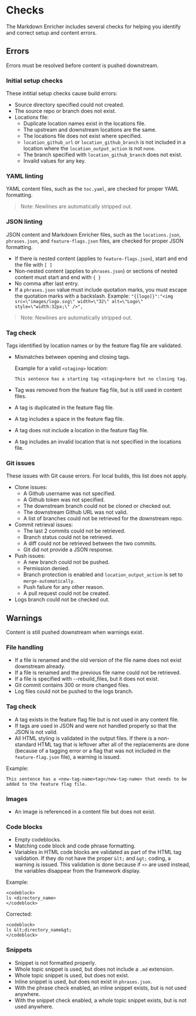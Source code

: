 <!--
# Copyright 2022, 2024 IBM Inc. All rights reserved
# SPDX-License-Identifier: Apache2.0
# Last updated: 2024-06-21
-->

# Checks

The Markdown Enricher includes several checks for helping you identify and correct setup and content errors.

## Errors

Errors must be resolved before content is pushed downstream.

### Initial setup checks

These intitial setup checks cause build errors:
- Source directory specified could not created.
- The source repo or branch does not exist.
- Locations file:
    - Duplicate location names exist in the locations file.
    - The upstream and downstream locations are the same.
    - The locations file does not exist where specified.
    - `location_github_url` or `location_github_branch` is not included in a location where the `location_output_action` is not `none`.
    - The branch specified with `location_github_branch` does not exist.
    - Invalid values for any key.

### YAML linting

YAML content files, such as the `toc.yaml`, are checked for proper YAML formatting.

> Note: Newlines are automatically stripped out.

### JSON linting

JSON content and Markdown Enricher files, such as the `locations.json`, `phrases.json`, and `feature-flags.json` files, are checked for proper JSON formatting. 

- If there is nested content (applies to `feature-flags.json`), start and end the file with `[ ]`
- Non-nested content (applies to `phrases.json`) or sections of nested content must start and end with `{ }`
- No comma after last entry.
- If a `phrases.json` value must include quotation marks, you must escape the quotation marks with a backslash. Example: `"{[logo]}":"<img src=\"images/logo.svg\" width=\"32\" alt=\"Logo\" style=\"width:32px;\" />",`

> Note: Newlines are automatically stripped out.


### Tag check

Tags identified by location names or by the feature flag file are validated. 

- Mismatches between opening and closing tags.

    Example for a valid `<staging>` location:
    ```
    This sentence has a starting tag <staging>here but no closing tag.
    ```

- Tag was removed from the feature flag file, but is still used in content files.
- A tag is duplicated in the feature flag file.
- A tag includes a space in the feature flag file.
- A tag does not include a location in the feature flag file.
- A tag includes an invalid location that is not specified in the locations file.


### Git issues

These issues with Git cause errors. For local builds, this list does not apply.
- Clone issues:
    - A Github username was not specified.
    - A Github token was not specified.
    - The downstream branch could not be cloned or checked out.
    - The downstream Github URL was not valid.
    - A list of branches could not be retrieved for the downstream repo.
- Commit retrieval issues:
    - The last 2 commits could not be retrieved.
    - Branch status could not be retrieved.
    - A diff could not be retrieved between the two commits.
    - Git did not provide a JSON response.
- Push issues:
    - A new branch could not be pushed.
    - Permission denied.
    - Branch protection is enabled and `location_output_action` is set to `merge-automatically`.
    - Push failure for any other reason.
    - A pull request could not be created.
- Logs branch could not be checked out.






## Warnings

Content is still pushed downstream when warnings exist.

### File handling

- If a file is renamed and the old version of the file name does not exist downstream already.
- If a file is renamed and the previous file name could not be retrieved.
- If a file is specified with --rebuild_files, but it does not exist.
- Git commit contains 300 or more changed files.
- Log files could not be pushed to the logs branch.


### Tag check

- A tag exists in the feature flag file but is not used in any content file.
- If tags are used in JSON and were not handled properly so that the JSON is not valid.
- All HTML styling is validated in the output files. If there is a non-standard HTML tag that is leftover after all of the replacements are done (because of a tagging error or a flag that was not included in the `feature-flag.json` file), a warning is issued.

Example:

```
This sentence has a <new-tag-name>tag</new-tag-name> that needs to be added to the feature flag file.
```



### Images


- An image is referenced in a content file but does not exist.



### Code blocks

- Empty codeblocks.
- Matching code block and code phrase formatting.
- Variables in HTML code blocks are validated as part of the HTML tag validation. If they do not have the proper `&lt;` and `&gt;` coding, a warning is issued. This validation is done because if `<>` are used instead, the variables disappear from the framework display.

Example:
```
<codeblock>
ls <directory_name>
</codeblock>
```

Corrected:
```
<codeblock>
ls &lt;directory_name&gt;
</codeblock>
```

### Snippets

- Snippet is not formatted properly.
- Whole topic snippet is used, but does not include a `.md` extension.
- Whole topic snippet is used, but does not exist.
- Inline snippet is used, but does not exist in `phrases.json`.
- With the phrase check enabled, an inline snippet exists, but is not used anywhere.
- With the snippet check enabled, a whole topic snippet exists, but is not used anywhere.
